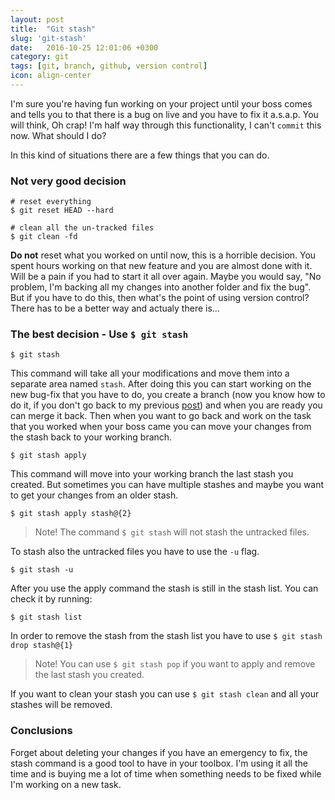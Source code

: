 ```yaml
---
layout: post
title:  "Git stash"
slug: 'git-stash'
date:   2016-10-25 12:01:06 +0300
category: git
tags: [git, branch, github, version control]
icon: align-center
---
```


I'm sure you're having fun working on your project until your boss comes and tells you to that there is a bug on live and you have to fix it a.s.a.p.
You will think, Oh crap! I'm half way through this functionality, I can't `commit` this now. What should I do?

In this kind of situations there are a few things that you can do.

### Not very good decision

```
# reset everything
$ git reset HEAD --hard

# clean all the un-tracked files
$ git clean -fd
```

**Do not** reset what you worked on until now, this is a horrible decision. You spent hours working on that new feature and you are almost done with it. Will be a pain if you had to start it all over again.
Maybe you would say, "No problem, I'm backing all my changes into another folder and fix the bug". But if you have to do this, then what's the point of using version control?
There has to be a better way and actualy there is...

### The best decision - Use `$ git stash`

```
$ git stash
```

This command will take all your modifications and move them into a separate area named `stash`. After doing this you can start working on the new bug-fix that you have to do, you create a branch (now you know how to do it, if you don't go back to my previous [post](/git/2016/10/24/git-branch/)) and when you are ready you can merge it back. Then when you want to go back and work on the task that you worked when your boss came you can move your changes from the stash back to your working branch.


```
$ git stash apply
```

This command will move into your working branch the last stash you created. But sometimes you can have multiple stashes and maybe you want to get your changes from an older stash.

```
$ git stash apply stash@{2}
```

> Note! The command `$ git stash` will not stash the untracked files.

To stash also the untracked files you have to use the `-u` flag.

```
$ git stash -u
```

After you use the apply command the stash is still in the stash list. You can check it by running:

```
$ git stash list
```

In order to remove the stash from the stash list you have to use `$ git stash drop stash@{1}`

> Note! You can use `$ git stash pop` if you want to apply and remove the last stash you created.

If you want to clean your stash you can use `$ git stash clean` and all your stashes will be removed.

### Conclusions

Forget about deleting your changes if you have an emergency to fix, the stash command is a good tool to have in your toolbox. I'm using it all the time and is buying me a lot of time when something needs to be fixed while I'm working on a new task.
